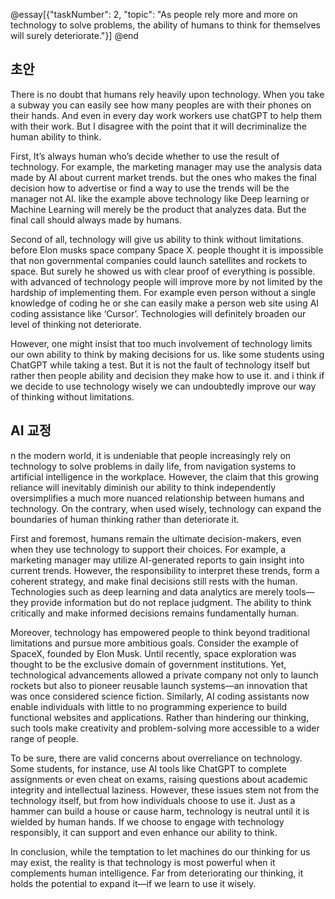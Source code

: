 @essay[{"taskNumber": 2, "topic": "As people rely more and more on technology to solve problems, the ability of humans to think for themselves will surely deteriorate."}]
@end


## 초안 

There is no doubt that humans rely heavily upon technology. When you take a subway you can easily see how many peoples are with their phones on their hands. And even in every day work workers use chatGPT to help them with their work. But I disagree with the point that it will decriminalize the human ability to think.

First, It’s always human who’s decide whether to use the result of technology. For example, the marketing manager may use the analysis data made by AI about current market trends. but the ones who makes the final decision how to advertise or find a way to use the trends will be the manager not AI.
like the example above technology like Deep learning or Machine Learning will merely be the product that analyzes data. But the final call should always made by humans. 

Second of all, technology will give us ability to think without limitations. before Elon musks space company Space X. people thought it is impossible that non governmental companies could launch satellites and rockets to space. But surely he showed us with clear proof of everything is possible. with advanced of technology people will improve more by not limited by the hardship of implementing them. For example even person without a single knowledge of coding he or she can easily make a person web site using AI coding assistance like ‘Cursor’. Technologies will definitely broaden our level of thinking not deteriorate.

However, one might insist that too much involvement of technology limits our own ability to think by making decisions for us. like some students using ChatGPT while taking a test. But it is not the fault of technology itself but rather then people ability and decision they make how to use it. and i think if we decide to use technology wisely we can undoubtedly improve our way of thinking without limitations.

## AI 교정 

n the modern world, it is undeniable that people increasingly rely on technology to solve problems in daily life, from navigation systems to artificial intelligence in the workplace. However, the claim that this growing reliance will inevitably diminish our ability to think independently oversimplifies a much more nuanced relationship between humans and technology. On the contrary, when used wisely, technology can expand the boundaries of human thinking rather than deteriorate it.

First and foremost, humans remain the ultimate decision-makers, even when they use technology to support their choices. For example, a marketing manager may utilize AI-generated reports to gain insight into current trends. However, the responsibility to interpret these trends, form a coherent strategy, and make final decisions still rests with the human. Technologies such as deep learning and data analytics are merely tools—they provide information but do not replace judgment. The ability to think critically and make informed decisions remains fundamentally human.

Moreover, technology has empowered people to think beyond traditional limitations and pursue more ambitious goals. Consider the example of SpaceX, founded by Elon Musk. Until recently, space exploration was thought to be the exclusive domain of government institutions. Yet, technological advancements allowed a private company not only to launch rockets but also to pioneer reusable launch systems—an innovation that was once considered science fiction. Similarly, AI coding assistants now enable individuals with little to no programming experience to build functional websites and applications. Rather than hindering our thinking, such tools make creativity and problem-solving more accessible to a wider range of people.

To be sure, there are valid concerns about overreliance on technology. Some students, for instance, use AI tools like ChatGPT to complete assignments or even cheat on exams, raising questions about academic integrity and intellectual laziness. However, these issues stem not from the technology itself, but from how individuals choose to use it. Just as a hammer can build a house or cause harm, technology is neutral until it is wielded by human hands. If we choose to engage with technology responsibly, it can support and even enhance our ability to think.

In conclusion, while the temptation to let machines do our thinking for us may exist, the reality is that technology is most powerful when it complements human intelligence. Far from deteriorating our thinking, it holds the potential to expand it—if we learn to use it wisely.
